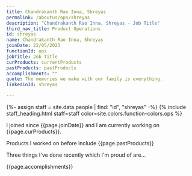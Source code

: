```yaml
---
title: Chandrakanth Rao Inna, Shreyas
permalink: /aboutus/ops/shreyas
description: "Chandrakanth Rao Inna, Shreyas - Job Title"
third_nav_title: Product Operations
id: shreyas
name: Chandrakanth Rao Inna, Shreyas
joinDate: 22/05/2023
functionId: ops
jobTitle: Job Title
curProducts: currentProducts
pastProducts: pastProducts
accomplishments: ""
quote: The memories we make with our family is everything.
linkedinId: shreyas

---
```


{%- assign staff = site.data.people | find: "id", "shreyas" -%}
{% include staff_heading.html staff=staff color=site.colors.function-colors.ops %}

<p>I joined since {{page.joinDate}} and I am currently working on {{page.curProducts}}.</p>

<p>Products I worked on before include {{page.pastProducts}}</p>

<p>Three things I've done recently which I'm proud of are...</p>
{{page.accomplishments}}
